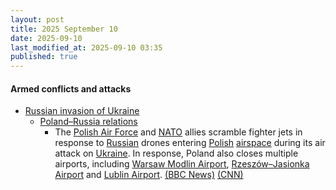 ```yaml
---
layout: post
title: 2025 September 10
date: 2025-09-10
last_modified_at: 2025-09-10 03:35
published: true
---
```



#### Armed conflicts and attacks

* [Russian invasion of Ukraine](https://en.wikipedia.org/wiki/Russian_invasion_of_Ukraine "Russian invasion of Ukraine")
  * [Poland–Russia relations](https://en.wikipedia.org/wiki/Poland%E2%80%93Russia_relations "Poland–Russia relations")
    * The [Polish Air Force](https://en.wikipedia.org/wiki/Polish_Air_Force "Polish Air Force") and [NATO](https://en.wikipedia.org/wiki/NATO "NATO") allies scramble fighter jets in response to [Russian](https://en.wikipedia.org/wiki/Russian_Armed_Forces "Russian Armed Forces") drones entering [Polish](https://en.wikipedia.org/wiki/Poland "Poland") [airspace](https://en.wikipedia.org/wiki/Airspace "Airspace") during its air attack on [Ukraine](https://en.wikipedia.org/wiki/Ukraine "Ukraine"). In response, Poland also closes multiple airports, including [Warsaw Modlin Airport](https://en.wikipedia.org/wiki/Warsaw_Modlin_Airport "Warsaw Modlin Airport"), [Rzeszów–Jasionka Airport](https://en.wikipedia.org/wiki/Rzesz%C3%B3w%E2%80%93Jasionka_Airport "Rzeszów–Jasionka Airport") and [Lublin Airport](https://en.wikipedia.org/wiki/Lublin_Airport "Lublin Airport"). [(BBC News)](https://www.bbc.co.uk/news/live/c2enwk1l9e1t) [(CNN)](https://www.cnn.com/2025/09/09/europe/poland-scramble-jets-russian-drone-reports-intl-hnk-ml)
